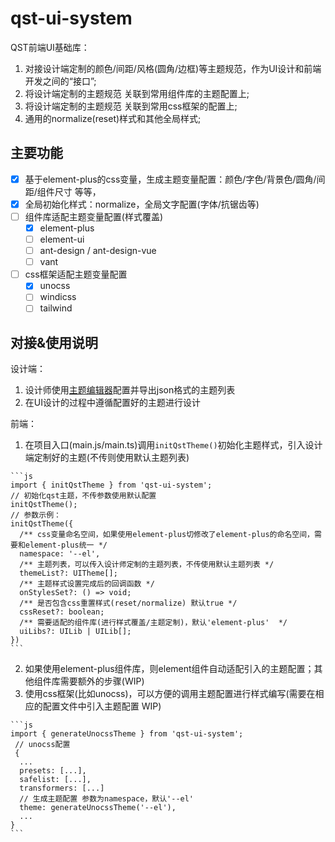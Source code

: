 # qst-ui-system
QST前端UI基础库：
1. 对接设计端定制的颜色/间距/风格(圆角/边框)等主题规范，作为UI设计和前端开发之间的“接口”;
2. 将设计端定制的主题规范 关联到常用组件库的主题配置上;
3. 将设计端定制的主题规范 关联到常用css框架的配置上;
4. 通用的normalize(reset)样式和其他全局样式;
## 主要功能
- [x] 基于element-plus的css变量，生成主题变量配置：颜色/字色/背景色/圆角/间距/组件尺寸 等等，
- [x] 全局初始化样式：normalize，全局文字配置(字体/抗锯齿等)
- [ ] 组件库适配主题变量配置(样式覆盖)
  - [x] element-plus
  - [ ] element-ui
  - [ ] ant-design / ant-design-vue
  - [ ] vant
- [ ] css框架适配主题变量配置
  - [x] unocss
  - [ ] windicss
  - [ ] tailwind

## 对接&使用说明
设计端：
  1. 设计师使用[主题编辑器](https://mutueye.github.io/vite-vue3-scaffold/themeeditor)配置并导出json格式的主题列表
  2. 在UI设计的过程中遵循配置好的主题进行设计

前端：
  1. 在项目入口(main.js/main.ts)调用`initQstTheme()`初始化主题样式，引入设计端定制好的主题(不传则使用默认主题列表)
   
    ```js
    import { initQstTheme } from 'qst-ui-system';
    // 初始化qst主题，不传参数使用默认配置
    initQstTheme();
    // 参数示例：
    initQstTheme({
      /** css变量命名空间，如果使用element-plus切修改了element-plus的命名空间，需要和element-plus统一 */
      namespace: '--el',
      /** 主题列表，可以传入设计师定制的主题列表，不传使用默认主题列表 */
      themeList?: UITheme[];
      /** 主题样式设置完成后的回调函数 */
      onStylesSet?: () => void;
      /** 是否包含css重置样式(reset/normalize) 默认true */
      cssReset?: boolean;
      /** 需要适配的组件库(进行样式覆盖/主题定制)，默认'element-plus'  */
      uiLibs?: UILib | UILib[];
    })
    ```

  2. 如果使用element-plus组件库，则element组件自动适配引入的主题配置；其他组件库需要额外的步骤(WIP)
  3. 使用css框架(比如unocss)，可以方便的调用主题配置进行样式编写(需要在相应的配置文件中引入主题配置 WIP)

    ```js
    import { generateUnocssTheme } from 'qst-ui-system';
     // unocss配置
     {
      ...
      presets: [...],
      safelist: [...],
      transformers: [...]
      // 生成主题配置 参数为namespace，默认'--el'
      theme: generateUnocssTheme('--el'),
      ...
    }
    ```